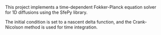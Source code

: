 This project implements a time-dependent Fokker-Planck equation solver for 1D diffusions using the SfePy library.

The initial condition is set to a nascent delta function, and the Crank-Nicolson method is used for time integration.
